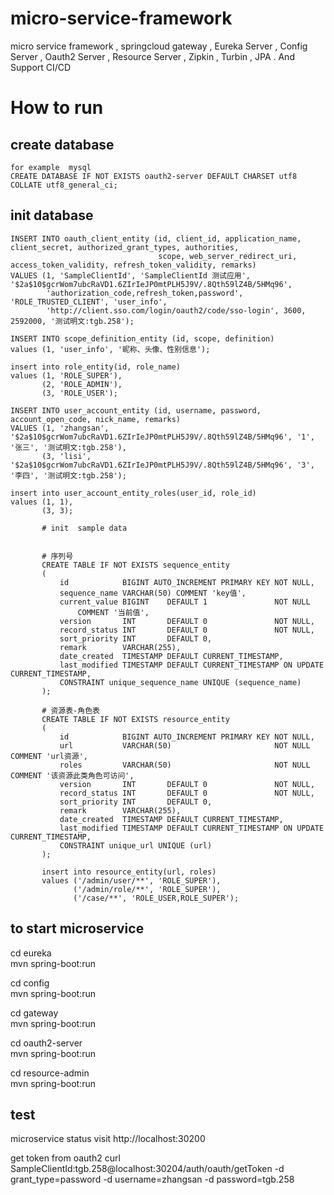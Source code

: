 # micro-service-framework
micro service framework , springcloud gateway , Eureka Server , Config Server , Oauth2 Server , Resource Server , Zipkin , Turbin , JPA .  And Support CI/CD

# How to run  
## create database
```  
for example  mysql  
CREATE DATABASE IF NOT EXISTS oauth2-server DEFAULT CHARSET utf8 COLLATE utf8_general_ci;
```
## init database  
```
INSERT INTO oauth_client_entity (id, client_id, application_name, client_secret, authorized_grant_types, authorities,
                                 scope, web_server_redirect_uri, access_token_validity, refresh_token_validity, remarks)
VALUES (1, 'SampleClientId', 'SampleClientId 测试应用', '$2a$10$gcrWom7ubcRaVD1.6ZIrIeJP0mtPLH5J9V/.8Qth59lZ4B/5HMq96',
        'authorization_code,refresh_token,password', 'ROLE_TRUSTED_CLIENT', 'user_info',
        'http://client.sso.com/login/oauth2/code/sso-login', 3600, 2592000, '测试明文:tgb.258');

INSERT INTO scope_definition_entity (id, scope, definition)
values (1, 'user_info', '昵称、头像、性别信息');

insert into role_entity(id, role_name)
values (1, 'ROLE_SUPER'),
       (2, 'ROLE_ADMIN'),
       (3, 'ROLE_USER');

INSERT INTO user_account_entity (id, username, password, account_open_code, nick_name, remarks)
VALUES (1, 'zhangsan', '$2a$10$gcrWom7ubcRaVD1.6ZIrIeJP0mtPLH5J9V/.8Qth59lZ4B/5HMq96', '1', '张三', '测试明文:tgb.258'),
       (3, 'lisi', '$2a$10$gcrWom7ubcRaVD1.6ZIrIeJP0mtPLH5J9V/.8Qth59lZ4B/5HMq96', '3', '李四', '测试明文:tgb.258');

insert into user_account_entity_roles(user_id, role_id)
values (1, 1),
       (3, 3);

       # init  sample data


       # 序列号
       CREATE TABLE IF NOT EXISTS sequence_entity
       (
           id            BIGINT AUTO_INCREMENT PRIMARY KEY NOT NULL,
           sequence_name VARCHAR(50) COMMENT 'key值',
           current_value BIGINT    DEFAULT 1               NOT NULL
               COMMENT '当前值',
           version       INT       DEFAULT 0               NOT NULL,
           record_status INT       DEFAULT 0               NOT NULL,
           sort_priority INT       DEFAULT 0,
           remark        VARCHAR(255),
           date_created  TIMESTAMP DEFAULT CURRENT_TIMESTAMP,
           last_modified TIMESTAMP DEFAULT CURRENT_TIMESTAMP ON UPDATE CURRENT_TIMESTAMP,
           CONSTRAINT unique_sequence_name UNIQUE (sequence_name)
       );

       # 资源表-角色表
       CREATE TABLE IF NOT EXISTS resource_entity
       (
           id            BIGINT AUTO_INCREMENT PRIMARY KEY NOT NULL,
           url           VARCHAR(50)                       NOT NULL COMMENT 'url资源',
           roles         VARCHAR(50)                       NOT NULL COMMENT '该资源此类角色可访问',
           version       INT       DEFAULT 0               NOT NULL,
           record_status INT       DEFAULT 0               NOT NULL,
           sort_priority INT       DEFAULT 0,
           remark        VARCHAR(255),
           date_created  TIMESTAMP DEFAULT CURRENT_TIMESTAMP,
           last_modified TIMESTAMP DEFAULT CURRENT_TIMESTAMP ON UPDATE CURRENT_TIMESTAMP,
           CONSTRAINT unique_url UNIQUE (url)
       );

       insert into resource_entity(url, roles)
       values ('/admin/user/**', 'ROLE_SUPER'),
              ('/admin/role/**', 'ROLE_SUPER'),
              ('/case/**', 'ROLE_USER,ROLE_SUPER');
```

## to start microservice

cd eureka  
mvn spring-boot:run   

cd config  
mvn spring-boot:run   

cd gateway  
mvn spring-boot:run   

cd oauth2-server  
mvn spring-boot:run   

cd resource-admin    
mvn spring-boot:run   

## test  
microservice status
visit http://localhost:30200  

get token from oauth2
curl   SampleClientId:tgb.258@localhost:30204/auth/oauth/getToken -d grant_type=password -d username=zhangsan -d password=tgb.258
